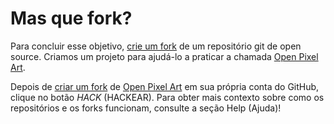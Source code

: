 # Mas que fork?

Para concluir esse objetivo, [crie um fork](https://help.github.com/en/articles/fork-a-repo) de um repositório git de open source. Criamos um projeto para ajudá-lo a praticar a chamada [Open Pixel Art](https://github.com/twilio-labs/open-pixel-art).

Depois de [criar um fork](https://help.github.com/en/articles/fork-a-repo) de [Open Pixel Art](https://github.com/twilio-labs/open-pixel-art) em sua própria conta do GitHub, clique no botão *HACK* (HACKEAR). Para obter mais contexto sobre como os repositórios e os forks funcionam, consulte a seção Help (Ajuda)!